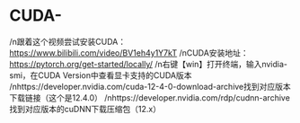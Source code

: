 # CUDA-
/n跟着这个视频尝试安装CUDA：https://www.bilibili.com/video/BV1eh4y1Y7kT
/nCUDA安装地址：https://pytorch.org/get-started/locally/
/n右键【win】打开终端，输入nvidia-smi，在CUDA Version中查看显卡支持的CUDA版本
/nhttps://developer.nvidia.com/cuda-12-4-0-download-archive找到对应版本下载链接（这个是12.4.0）
/nhttps://developer.nvidia.com/rdp/cudnn-archive找到对应版本的cuDNN下载压缩包（12.x）
